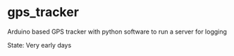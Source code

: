 # gps_tracker
Arduino based GPS tracker with python software to run a server for logging


State: Very early days
